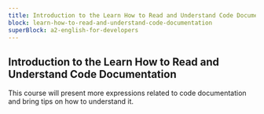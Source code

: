 ```yaml
---
title: Introduction to the Learn How to Read and Understand Code Documentation
block: learn-how-to-read-and-understand-code-documentation
superBlock: a2-english-for-developers
---
```


## Introduction to the Learn How to Read and Understand Code Documentation

This course will present more expressions related to code documentation and bring tips on how to understand it.
